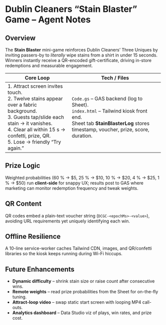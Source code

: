 # Dublin Cleaners “Stain Blaster” Game – Agent Notes

## Overview
The **Stain Blaster** mini-game reinforces Dublin Cleaners’ Three Uniques by inviting passers-by to *literally* wipe stains from a shirt in under 15 seconds. Winners instantly receive a QR-encoded gift-certificate, driving in-store redemptions and measurable engagement.

| Core Loop | Tech / Files |
|-----------|--------------|
| 1. Attract screen invites touch.<br>2. Twelve stains appear over a fabric background.<br>3. Guests tap/slide each stain → it vanishes.<br>4. Clear all within 15 s → confetti, prize, QR.<br>5. Lose → friendly “Try again.” | `Code.gs` – GAS backend (log to Sheet).<br>`index.html` – Tailwind kiosk front end.<br>Sheet tab **StainBlasterLog** stores timestamp, voucher, prize, score, duration. |

## Prize Logic
Weighted probabilities (60 % → $5, 25 % → $10, 10 % → $20, 4 % → $25, 1 % → $50) run **client-side** for snappy UX; results post to GAS where marketing can monitor redemption frequency and tweak weights.

## QR Content
QR codes embed a plain-text voucher string (`DCGC-<epochMs>-<value>`), avoiding URL requirements yet uniquely identifying each win.

## Offline Resilience
A 10-line service-worker caches Tailwind CDN, images, and QR/confetti libraries so the kiosk keeps running during Wi-Fi hiccups.

## Future Enhancements
* **Dynamic difficulty** – shrink stain size or raise count after consecutive wins.  
* **Remote weights** – read prize probabilities from the Sheet for on-the-fly tuning.  
* **Attract-loop video** – swap static start screen with looping MP4 call-outs.  
* **Analytics dashboard** – Data Studio viz of plays, win rates, and prize cost.
